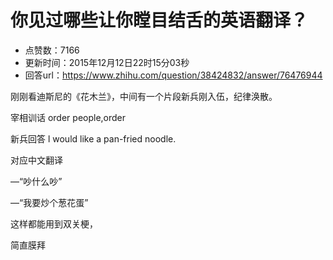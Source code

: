 # 你见过哪些让你瞠目结舌的英语翻译？
- 点赞数：7166
- 更新时间：2015年12月12日22时15分03秒
- 回答url：https://www.zhihu.com/question/38424832/answer/76476944
<body>
 <p data-pid="xvNKk7DW">刚刚看迪斯尼的《花木兰》，中间有一个片段新兵刚入伍，纪律涣散。</p>
 <p data-pid="GYCKtIlI">宰相训话 order people,order</p>
 <p data-pid="Vr6UeYus">新兵回答 l would like a pan-fried noodle.</p>
 <p data-pid="fkhYblFP">对应中文翻译</p>
 <p data-pid="bVDLIMKQ">—“吵什么吵”</p>
 <p data-pid="hun8Om04">—“我要炒个葱花蛋”</p>
 <p data-pid="3x20QE5X">这样都能用到双关梗，</p>
 <p data-pid="6ICWgQy6">简直膜拜</p>
</body>
